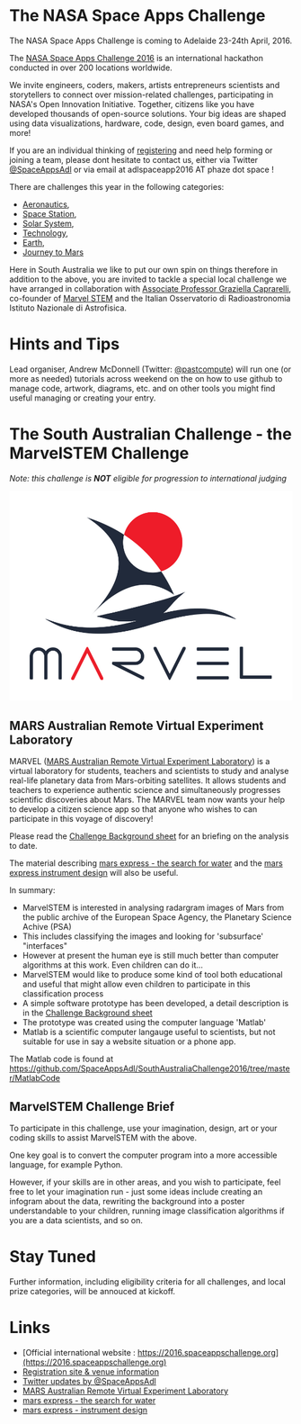 # The NASA Space Apps Challenge

The NASA Space Apps Challenge is coming to Adelaide 23-24th April, 2016.

The [NASA Space Apps Challenge 2016](https://2016.spaceappschallenge.org) is an international hackathon conducted in over 200 locations worldwide.

We invite engineers, coders, makers, artists entrepreneurs scientists and storytellers to connect over mission-related challenges, participating in NASA's Open Innovation Initiative. Together, citizens like you have developed thousands of open-source solutions. Your big ideas are shaped using data visualizations, hardware, code, design, even board games, and more!

If you are an individual thinking of [registering](https://2016.spaceappschallenge.org/locations/adelaide-australia) and need help forming or joining a team, please dont hesitate to contact us, either via Twitter [@SpaceAppsAdl](https://twitter.com/SpaceAppsAdl) or via email at adlspaceapp2016 AT phaze dot space !
   
There are challenges this year in the following categories:
* [Aeronautics](https://2016.spaceappschallenge.org/challenges/aero),
* [Space Station](https://2016.spaceappschallenge.org/challenges/space-station),
* [Solar System](https://2016.spaceappschallenge.org/challenges/solar-system),
* [Technology](https://2016.spaceappschallenge.org/challenges/tech),
* [Earth](https://2016.spaceappschallenge.org/challenges/earth),
* [Journey to Mars](https://2016.spaceappschallenge.org/challenges/mars)

Here in South Australia we like to put our own spin on things therefore in addition to the above, you are invited to tackle a special local challenge we have arranged in collaboration with [Associate Professor Graziella Caprarelli](http://www.unisanet.unisa.edu.au/staff/homepage.asp?Name=Graziella.Caprarelli), co-founder of [Marvel STEM](http://www.marvelstem.org/) and the Italian Osservatorio di Radioastronomia Istituto Nazionale di Astrofisica.

# Hints and Tips

Lead organiser, Andrew McDonnell (Twitter: [@pastcompute](https://twitter.com/pastcompute)) will run one (or more as needed) tutorials across weekend on the on how to use github to manage code, artwork, diagrams, etc. and on other tools you might find useful managing or creating your entry.

# The South Australian Challenge - the MarvelSTEM Challenge

_Note: this challenge is **NOT** eligible for progression to international judging_

![Marvel](MARVEL_LOGO.jpg)

## MARS Australian Remote Virtual Experiment Laboratory

MARVEL ([MARS Australian Remote Virtual Experiment Laboratory](http://www.marvelstem.org/)) is a virtual laboratory for students, teachers and scientists to study and analyse real-life planetary data from Mars-orbiting satellites. It allows students and teachers to experience authentic science and simultaneously progresses scientific discoveries about Mars. The MARVEL team now wants your help to develop a citizen science app so that anyone who wishes to can participate in this voyage of discovery!

Please read the [Challenge Background sheet](ChallengeBackground.md) for an briefing on the analysis to date.

The material describing [mars express - the search for water](http://sci.esa.int/mars-express/31033-objectives/?fobjectid=31033&fbodylongid=658)
and the [mars express instrument design](http://sci.esa.int/mars-express/34826-design/?fbodylongid=1601) will also be useful.

In summary:

* MarvelSTEM is interested in analysing radargram images of Mars from the public archive of the European Space Agency, the Planetary Science Achive (PSA)
* This includes classifying the images and looking for 'subsurface' "interfaces"
* However at present the human eye is still much better than computer algorithms at this work. Even children can do it...
* MarvelSTEM would like to produce some kind of tool both educational and useful that might allow even children to participate in this classification process
* A simple software prototype has been developed, a detail description is in the [Challenge Background sheet](ChallengeBackground.md) 
* The prototype was created using the computer language 'Matlab'
* Matlab is a scientific computer langauge useful to scientists, but not suitable for use in say a website situation or a phone app.

The Matlab code is found at https://github.com/SpaceAppsAdl/SouthAustraliaChallenge2016/tree/master/MatlabCode

## MarvelSTEM Challenge Brief

To participate in this challenge, use your imagination, design, art or your coding skills to assist MarvelSTEM with the above.

One key goal is to convert the computer program into a more accessible language, for example Python.

However, if your skills are in other areas, and you wish to participate, feel free to let your imagination run - just some ideas include creating an infogram about the data, rewriting the background into a poster understandable to your children, running image classification algorithms if you are a data scientists, and so on.

# Stay Tuned

Further information, including eligibility criteria for all challenges, and local prize categories, will be annouced at kickoff.

# Links

* [Official international website : https://2016.spaceappschallenge.org](https://2016.spaceappschallenge.org)
* [Registration site & venue information](https://2016.spaceappschallenge.org/locations/adelaide-australia)
* [Twitter updates by @SpaceAppsAdl](https://twitter.com/SpaceAppsAdl)
* [MARS Australian Remote Virtual Experiment Laboratory](http://www.marvelstem.org/)
* [mars express - the search for water](http://sci.esa.int/mars-express/31033-objectives/?fobjectid=31033&fbodylongid=658)
* [mars express - instrument design](http://sci.esa.int/mars-express/34826-design/?fbodylongid=1601)
